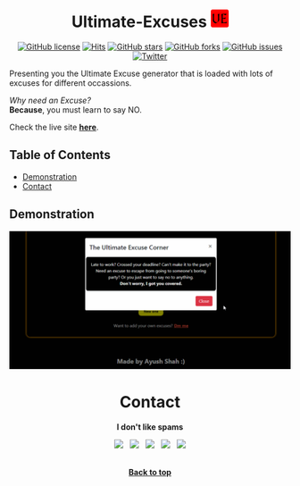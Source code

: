 # <div align="center">Ultimate-Excuses ![logo](assets\favicons\favicon-32x32.png)</div>

<div align="center">

[![GitHub license](https://img.shields.io/github/license/AyushShahh/Ultimate-Excuses?color=red&style=plastic)](https://github.com/AyushShahh/Ultimate-Excuses/blob/main/LICENSE)
[![Hits](https://hits.seeyoufarm.com/api/count/incr/badge.svg?url=https%3A%2F%2Fgithub.com%2FAyushShahh%2FUltimate-Excuses&count_bg=%23000000&title_bg=%23555555&icon=github.svg&icon_color=%23E7E7E7&title=views&edge_flat=false)](https://hits.seeyoufarm.com)
[![GitHub stars](https://img.shields.io/github/stars/AyushShahh/Ultimate-Excuses?style=plastic)](https://github.com/AyushShahh/Ultimate-Excuses/stargazers)
[![GitHub forks](https://img.shields.io/github/forks/AyushShahh/Ultimate-Excuses?style=plastic)](https://github.com/AyushShahh/Ultimate-Excuses/network)
[![GitHub issues](https://img.shields.io/github/issues/AyushShahh/Ultimate-Excuses?style=plastic)](https://github.com/AyushShahh/Ultimate-Excuses/issues)
[![Twitter](https://img.shields.io/twitter/url?color=grey&label=tweet%20this&logo=twitter&style=plastic&url=https%3A%2F%2Fgithub.com%2FAyushShahh%2FUltimate-Excuses)](https://twitter.com/intent/tweet?text=Wow:&url=https%3A%2F%2Fgithub.com%2FAyushShahh%2FUltimate-Excuses)
</div>

Presenting you the Ultimate Excuse generator that is loaded with lots of excuses for different occassions.

*Why need an Excuse?*<br>
**Because**, you must learn to say NO.

Check the live site **[here](https://ultimatexcuses.netlify.app)**.

## Table of Contents
- [Demonstration](#demonstration)
- [Contact](#contact)

## Demonstration
<div align="center"><img src="assets/demos/demonstration.gif"></div>

# <div align="center">Contact</div>

<p align="center"><b>I don't like spams</b></p>

<div align="center">
<a href="https://twitter.com/ayushshah__" target="_blank" rel="noopener noreferrer"><img src="https://img.icons8.com/plasticine/100/000000/twitter.png" width="50" /></a>  
&nbsp; <a href="https://www.instagram.com/ayushshah__/" target="_blank" rel="noopener noreferrer"><img src="https://img.icons8.com/plasticine/100/000000/instagram-new.png" width="50"/></a>
&nbsp; <a href="https://www.quora.com/profile/Ayush-Shah-133/" target="_blank" rel="noopener noreferrer"><img src="https://img.icons8.com/clouds/50/000000/quora.png"/></a>
&nbsp; <a href="https://www.clubhouse.com/@ayushshah_" target="_blank" rel="noopener noreferrer"><img src="https://img.icons8.com/fluent/45/000000/so-so.png"/></a>
&nbsp; <a href="https://www.discordapp.com/users/810944110046740491" target="_blank" rel="noopener noreferrer"><img src="https://img.icons8.com/doodle/46/000000/discord-new-logo.png"/></a><br><br>

**[Back to top](#ultimate-excuses-)**</div>